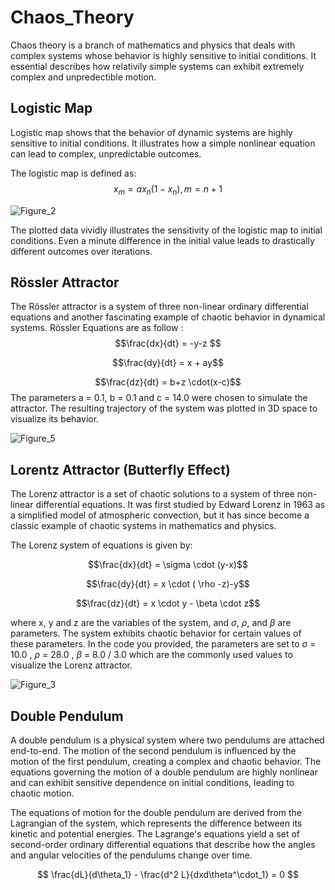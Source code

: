 # Chaos_Theory
Chaos theory is a branch of mathematics and physics that deals with complex systems whose behavior is highly sensitive to initial conditions. It essential describes how relativily simple systems can exhibit extremely complex and unpredectible motion. 

## Logistic Map
Logistic map shows that the behavior of dynamic systems are highly sensitive to initial conditions. It illustrates how a simple nonlinear equation can lead to complex, unpredictable outcomes. 

The logistic map is defined as:
$$x_m=ax_n(1-x_n) , m=n+1$$

![Figure_2](https://github.com/chinmay-projects/Chaos_Theory/assets/125910307/dc1012bb-5b85-4f39-90af-02591bedd22a)

The plotted data vividly illustrates the sensitivity of the logistic map to initial conditions. Even a minute difference in the initial value leads to drastically different outcomes over iterations.

## Rössler Attractor
The Rössler attractor is a  system of three non-linear ordinary differential equations and another fascinating example of chaotic behavior in dynamical systems.
Rössler Equations are as follow :
$$\frac{dx}{dt} = -y-z $$

$$\frac{dy}{dt} = x + ay$$

$$\frac{dz}{dt} = b+z \cdot(x-c)$$
 The parameters a = 0.1, b = 0.1 and c = 14.0 were chosen to simulate the attractor. The resulting trajectory of the system was plotted in 3D space to visualize its behavior.

![Figure_5](https://github.com/chinmay-projects/Chaos_Theory/assets/125910307/d1e1fb0e-d21a-495d-92d6-bb42531682e0)

## Lorentz Attractor (Butterfly Effect)
The Lorenz attractor is a set of chaotic solutions to a system of three non-linear differential equations. It was first studied by Edward Lorenz in 1963 as a simplified model of atmospheric convection, but it has since become a classic example of chaotic systems in mathematics and physics.

The Lorenz system of equations is given by:

$$\frac{dx}{dt} = \sigma \cdot (y-x)$$

$$\frac{dy}{dt} = x \cdot ( \rho -z)-y$$

$$\frac{dz}{dt} = x \cdot y - \beta \cdot z$$

where x, y and z are the variables of the system, and $\sigma$, $\rho$, and $\beta$ are parameters. The system exhibits chaotic behavior for certain values of these parameters. In the code you provided, the parameters are set to $\sigma$ = 10.0 , $\rho$ = 28.0 , $\beta$ = 8.0 / 3.0 which are the commonly used values to visualize the Lorenz attractor.

![Figure_3](https://github.com/chinmay-projects/Chaos_Theory/assets/125910307/54a2ffd2-87fc-40c0-a8d7-e4477e2fb6e4)

## Double Pendulum
A double pendulum is a physical system where two pendulums are attached end-to-end. The motion of the second pendulum is influenced by the motion of the first pendulum, creating a complex and chaotic behavior. The equations governing the motion of a double pendulum are highly nonlinear and can exhibit sensitive dependence on initial conditions, leading to chaotic motion.

The equations of motion for the double pendulum are derived from the Lagrangian of the system, which represents the difference between its kinetic and potential energies. The Lagrange's equations yield a set of second-order ordinary differential equations that describe how the angles and angular velocities of the pendulums change over time.

$$ \frac{dL}{d\theta_1} - \frac{d^2 L}{dxd\theta^\cdot_1} = 0 $$

